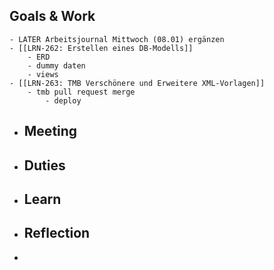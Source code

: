 ## Goals & Work
	- LATER Arbeitsjournal Mittwoch (08.01) ergänzen
	- [[LRN-262: Erstellen eines DB-Modells]]
		- ERD
		- dummy daten
		- views
	- [[LRN-263: TMB Verschönere und Erweitere XML-Vorlagen]]
		- tmb pull request merge
			- deploy
- ## Meeting
- ## Duties
- ## Learn
- ## Reflection
-